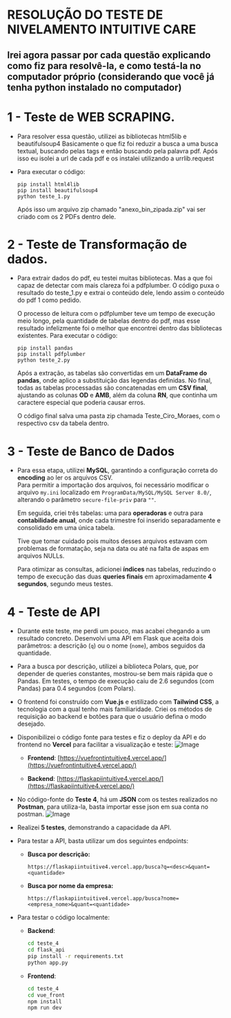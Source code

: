 # RESOLUÇÃO DO TESTE DE NIVELAMENTO INTUITIVE CARE

## Irei agora passar por cada questão explicando como fiz para resolvê-la, e como testá-la no computador próprio (considerando que você já tenha python instalado no computador)

# 1 - Teste de WEB SCRAPING.

- Para resolver essa questão, utilizei as bibliotecas html5lib e beautifulsoup4
  Basicamente o que fiz foi reduzir a busca a uma busca textual, buscando pelas tags <a> e então buscando pela palavra pdf. Após isso eu isolei a url de cada pdf e os instalei utilizando a urrlib.request

- Para executar o código:
   ```
  pip install html4lib
  pip install beautifulsoup4
  python teste_1.py
   ```
  Após isso um arquivo zip chamado "anexo_bin_zipada.zip" vai ser criado com os 2 PDFs dentro dele.

# 2 - Teste de Transformação de dados.

- Para extrair dados do pdf, eu testei muitas bibliotecas. Mas a que foi capaz de detectar com mais clareza foi a pdfplumber.
  O código puxa o resultado do teste_1.py e extrai o conteúdo dele, lendo assim o conteúdo do pdf 1 como pedido.

  O processo de leitura com o pdfplumber teve um tempo de execução meio longo, pela quantidade de tabelas dentro do pdf, mas esse resultado infelizmente foi o melhor que encontrei dentro das bibliotecas existentes.
  Para executar o código:
   ```
  pip install pandas
  pip install pdfplumber
  python teste_2.py
    ```
  Após a extração, as tabelas são convertidas em um **DataFrame do pandas**, onde aplico a substituição das legendas definidas. No final, todas as tabelas processadas são concatenadas em um **CSV final**, ajustando as colunas **OD** e **AMB**, além da coluna **RN**, que continha um caractere especial que poderia causar erros.  

  O código final salva uma pasta zip chamada Teste_Ciro_Moraes, com o respectivo csv da tabela dentro.

# 3 - Teste de Banco de Dados

- Para essa etapa, utilizei **MySQL**, garantindo a configuração correta do **encoding** ao ler os arquivos CSV.  
  Para permitir a importação dos arquivos, foi necessário modificar o arquivo `my.ini` localizado em `ProgramData/MySQL/MySQL Server 8.0/`, alterando o parâmetro `secure-file-priv` para `""`.  

   Em seguida, criei três tabelas: uma para **operadoras** e outra para **contabilidade anual**, onde cada trimestre foi inserido separadamente e consolidado em uma única tabela.  

  Tive que tomar cuidado pois muitos desses arquivos estavam com problemas de formatação, seja na data ou até na falta de aspas em arquivos NULLs.
  
  Para otimizar as consultas, adicionei **índices** nas tabelas, reduzindo o tempo de execução das duas **queries finais** em aproximadamente **4 segundos**, segundo meus testes.
   
# 4 - Teste de API

- Durante este teste, me perdi um pouco, mas acabei chegando a um resultado concreto. Desenvolvi uma API em Flask que aceita dois parâmetros: a descrição (`q`) ou o nome (`nome`), ambos seguidos da quantidade.
- Para a busca por descrição, utilizei a biblioteca Polars, que, por depender de queries constantes, mostrou-se bem mais rápida que o Pandas. Em testes, o tempo de execução caiu de 2.6 segundos (com Pandas) para 0.4 segundos (com Polars).
  
- O frontend foi construído com **Vue.js** e estilizado com **Tailwind CSS**, a tecnologia com a qual tenho mais familiaridade. Criei os métodos de requisição ao backend e botões para que o usuário defina o modo desejado.  
- Disponibilizei o código fonte para testes e fiz o deploy da API e do frontend no **Vercel** para facilitar a visualização e teste:
  ![Image](https://github.com/user-attachments/assets/09a04c7e-b850-41c2-bd39-5ccf5721abcb)
  
  - **Frontend**: [https://vuefrontintuitive4.vercel.app/](https://vuefrontintuitive4.vercel.app/)
    
  - **Backend**: [https://flaskapiintuitive4.vercel.app/](https://flaskapiintuitive4.vercel.app/)
- No código-fonte do **Teste 4**, há um **JSON** com os testes realizados no **Postman**, para utiliza-la, basta importar esse json em sua conta no postman.
  ![Image](https://github.com/user-attachments/assets/b9ebbe58-55e5-410f-973a-ae8ec8d4c7e0)  
- Realizei **5 testes**, demonstrando a capacidade da API.  
- Para testar a API, basta utilizar um dos seguintes endpoints:  

  - **Busca por descrição:**  
    ```
    https://flaskapiintuitive4.vercel.app/busca?q=<desc>&quant=<quantidade>
    ```  

  - **Busca por nome da empresa:**  
    ```
    https://flaskapiintuitive4.vercel.app/busca?nome=<empresa_nome>&quant=<quantidade>
    ```
  
- Para testar o código localmente:

  - **Backend**:
    ```sh
    cd teste_4
    cd flask_api
    pip install -r requirements.txt
    python app.py
    ```

  - **Frontend**:
    ```sh
    cd teste_4
    cd vue_front
    npm install
    npm run dev
    ```
